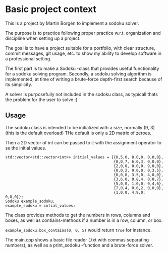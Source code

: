 # Basic project context
This is a project by Martin Borgén to implement a sodoku solver. 

The purpose is to practice following proper practice w.r.t. organization
and discipline when setting up a project. 

The goal is to have a project suitable for a portfolio, with clear structure, 
commit messages, git usage, etc. to show my ability to develop software 
in a professional setting. 

The first part is to make a Sodoku -class that provides useful functionality for 
a sodoku solving program. Secondly, a sodoku solving algorithm is implemented, 
at time of writing a brute-force depth-first search because of its simplicity.

A solver is purposefully not included in the sodoku class, as typicall thats the 
problem for the user to solve :)

## Usage

The sodoku class is intended to be initialized with a size, normally (9, 3) (this is the default overload)
THe default is only a 2D matrix of zeroes. 

Then a 2D vector of int can be passed to it with the assignment operator to se the initial values.

```
std::vector<std::vector<int>> initial_values = {{0,5,0, 8,0,0, 0,0,0},
                                                {0,0,7, 6,0,3, 0,0,0},
                                                {2,0,0, 0,0,0, 9,0,0},
                                                {0,0,2, 9,0,0, 0,3,5},
                                                {0,0,0, 3,5,0, 4,0,0},
                                                {3,6,0, 0,8,4, 0,0,7},
                                                {5,0,0, 1,0,0, 0,4,6},
                                                {7,0,4, 0,6,2, 0,0,0},
                                                {1,0,0, 4,9,0, 0,8,0}};
Sodoku example_sodoku;
example_sodoku = intial_values;
```

The class provides methods to get the numbers in rows, columns and boxes, as well as contiains-methods if a number is in a row, column, or box. 

`example_sodoku.box_contains(0, 0, 5)` would return `true` for instance. 

The main.cpp shows a basic file reader (.txt with commas separating numbers), as well as a print_sodoku -function and a brute-force solver. 
